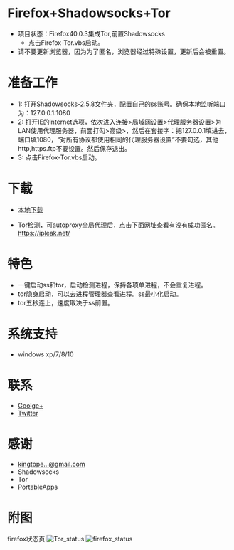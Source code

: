 Firefox+Shadowsocks+Tor
===================
* 项目状态：Firefox40.0.3集成Tor,前置Shadowsocks
   - 点击Firefox-Tor.vbs启动。
* 请不要更新浏览器，因为为了匿名，浏览器经过特殊设置，更新后会被重置。
   
准备工作
========
* 1: 打开Shadowsocks-2.5.8文件夹，配置自己的ss账号。确保本地监听端口为：127.0.0.1:1080
* 2: 打开IE的internet选项，依次进入连接>局域网设置>代理服务器设置>为LAN使用代理服务器，前面打勾>高级>，然后在套接字：把127.0.0.1填进去，端口填1080，“对所有协议都使用相同的代理服务器设置”不要勾选，其他http,https.ftp不要设置。然后保存退出。
* 3: 点击Firefox-Tor.vbs启动。

下载
=====
* [本地下载](https://github.com/yeahwu/firefox-ss-tor/archive/master.zip)

*   Tor检测，可autoproxy全局代理后，点击下面网址查看有没有成功匿名。https://ipleak.net/

特色
=====
* 一键启动ss和tor，启动检测进程，保持各项单进程，不会重复进程。
* tor隐身启动，可以去进程管理器查看进程。ss最小化启动。
* tor五秒连上，速度取决于ss前置。

系统支持
=======
*  windows xp/7/8/10
 
联系
=====
* [Goolge+](https://plus.google.com/communities/101215702940766881013)
* [Twitter](https://twitter.com/yeahwu404)

感谢
====
* kingtope...@gmail.com
* Shadowsocks
* Tor
* PortableApps

附图
=====
firefox状态页
![Tor_status](https://raw.githubusercontent.com/yeahwu/wu/master/tor.JPG)
![firefox_status](https://github.com/yeahwu/wu/blob/master/firefox8.JPG?raw=true)

